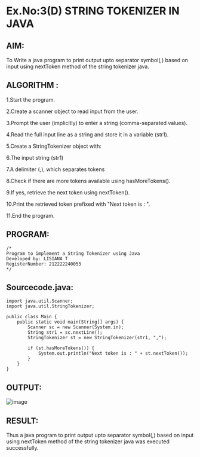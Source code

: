 # Ex.No:3(D) STRING TOKENIZER IN JAVA

## AIM:
To Write a java program to print output upto separator symbol(,) based on input using nextToken method of the string tokenizer java.

## ALGORITHM :
1.Start the program.

2.Create a scanner object to read input from the user.

3.Prompt the user (implicitly) to enter a string (comma-separated values).

4.Read the full input line as a string and store it in a variable (str1).

5.Create a StringTokenizer object with:

6.The input string (str1)

7.A delimiter (,), which separates tokens

8.Check if there are more tokens available using hasMoreTokens().

9.If yes, retrieve the next token using nextToken().

10.Print the retrieved token prefixed with "Next token is : ".

11.End the program.

## PROGRAM:
 ```
/*
Program to implement a String Tokenizer using Java
Developed by: LISIANA T
RegisterNumber: 212222240053 
*/
```

## Sourcecode.java:
```
import java.util.Scanner;
import java.util.StringTokenizer;

public class Main {
    public static void main(String[] args) {
        Scanner sc = new Scanner(System.in);
        String str1 = sc.nextLine();
        StringTokenizer st = new StringTokenizer(str1, ",");
        
        if (st.hasMoreTokens()) {
            System.out.println("Next token is : " + st.nextToken());
        }
    }
}
```

## OUTPUT:
![image](https://github.com/user-attachments/assets/a588f068-e5a7-4dbc-9197-5afece7e1f40)



## RESULT:
Thus a java program to print output upto separator symbol(,) based on input using nextToken method of the string tokenizer java was executed successfully.
